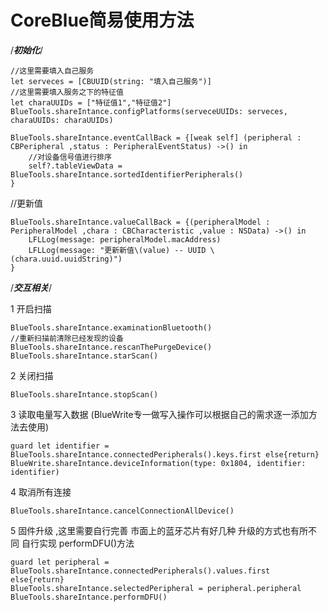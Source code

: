 # CoreBlue简易使用方法



/***初始化***/

    //这里需要填入自己服务
    let serveces = [CBUUID(string: "填入自己服务")]
    //这里需要填入服务之下的特征值
    let charaUUIDs = ["特征值1","特征值2"]
    BlueTools.shareIntance.configPlatforms(serveceUUIDs: serveces, charaUUIDs: charaUUIDs)

    BlueTools.shareIntance.eventCallBack = {[weak self] (peripheral : CBPeripheral ,status : PeripheralEventStatus) ->() in
        //对设备信号值进行排序
        self?.tableViewData = BlueTools.shareIntance.sortedIdentifierPeripherals()
    }


//更新值

    BlueTools.shareIntance.valueCallBack = {(peripheralModel : PeripheralModel ,chara : CBCharacteristic ,value : NSData) ->() in
        LFLLog(message: peripheralModel.macAddress)
        LFLLog(message: "更新新值\(value) -- UUID \(chara.uuid.uuidString)")
    }



/***交互相关***/

1 开启扫描

    BlueTools.shareIntance.examinationBluetooth()
    //重新扫描前清除已经发现的设备
    BlueTools.shareIntance.rescanThePurgeDevice()
    BlueTools.shareIntance.starScan()

2 关闭扫描

    BlueTools.shareIntance.stopScan()
    
3 读取电量写入数据 (BlueWrite专一做写入操作可以根据自己的需求逐一添加方法去使用)
    
    guard let identifier = BlueTools.shareIntance.connectedPeripherals().keys.first else{return}
    BlueWrite.shareIntance.deviceInformation(type: 0x1804, identifier: identifier)
    
4 取消所有连接
    
    BlueTools.shareIntance.cancelConnectionAllDevice()
    
5  固件升级  ,这里需要自行完善 市面上的蓝牙芯片有好几种 升级的方式也有所不同   自行实现 performDFU()方法

    guard let peripheral = BlueTools.shareIntance.connectedPeripherals().values.first else{return}
    BlueTools.shareIntance.selectedPeripheral = peripheral.peripheral
    BlueTools.shareIntance.performDFU()
    





